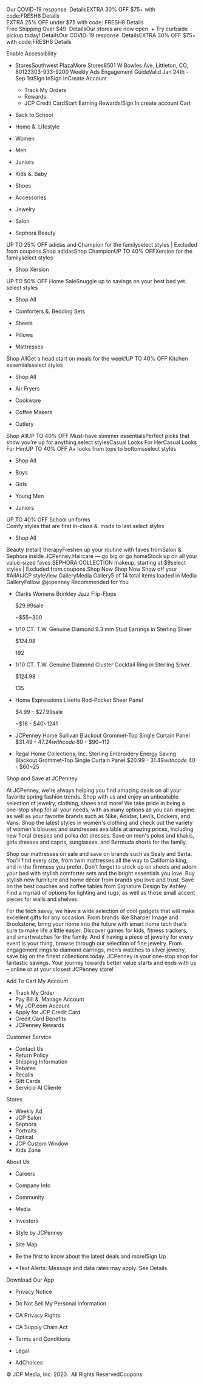 Our COVID-19 response  DetailsEXTRA 30% OFF $75+ with code:FRESH8 Details  
EXTRA 25% OFF under $75 with code: FRESH8 Details  
Free Shipping Over $49  DetailsOur stores are now open  + Try curbside pickup today! DetailsOur COVID-19 response  DetailsEXTRA 30% OFF $75+ with code:FRESH8 Details  

Enable Accessibility

*   StoresSouthwest PlazaMore Stores8501 W Bowles Ave, Littleton, CO, 80123303-933-9200 Weekly Ads Engagement GuideValid Jan 24th - Sep 1stSign InSign InCreate Account
    *   Track My Orders
    *   Rewards
    *   JCP Credit CardStart Earning Rewards!Sign In create account Cart

*   Back to School
*   Home &. Lifestyle
*   Women
*   Men
*   Juniors
*   Kids &. Baby
*   Shoes
*   Accessories
*   Jewelry
*   Salon
*   Sephora Beauty

UP TO 25% OFF adidas and Champion for the familyselect styles | Excluded from coupons.Shop adidasShop ChampionUP TO 40% OFFXersion for the familyselect styles

*   Shop Xersion

UP TO 50% OFF Home SaleSnuggle up to savings on your best bed yet.  
select styles  

*   Shop All

*   Comforters &. Bedding Sets
    
*   Sheets
    
*   Pillows
    
*   Mattresses
    

Shop AllGet a head start on meals for the week!UP TO 40% OFF Kitchen essentialsselect styles

*   Shop All

*   Air Fryers
    
*   Cookware
    
*   Coffee Makers
    
*   Cutlery
    

Shop AllUP TO 40% OFF Must-have summer essentialsPerfect picks that show you’re up for anything.select stylesCasual Looks For HerCasual Looks For HimUP TO 40% OFF A+ looks from tops to bottomsselect styles

*   Shop All

*   Boys
    
*   Girls
    
*   Young Men
    
*   Juniors
    

UP TO 40% OFF School uniforms  
Comfy styles that are first in-class &. made to last.select styles

*   Shop All

Beauty (retail) therapyFreshen up your routine with faves fromSalon &. Sephora inside JCPenney.Haircare — go big or go homeStock up on all your value-sized faves.SEPHORA COLLECTION makeup, starting at $9select styles | Excluded from coupons.Shop Now Shop Now Show off your #AllAtJCP styleView GalleryMedia Gallery5 of 14 total items loaded in Media GalleryFollow @jcpenney Recommended for You

*   Clarks Womens Brinkley Jazz Flip-Flops
    
    $29.99sale
    
    ~$55~300
*   1/10 CT. T.W. Genuine Diamond 9.3 mm Stud Earrings in Sterling Silver
    
    $124.98
    
    192
*   1/10 CT. T.W. Genuine Diamond Cluster Cocktail Ring in Sterling Silver
    
    $124.98
    
    135
*   Home Expressions Lisette Rod-Pocket Sheer Panel
    
    $4.99 - $27.99sale
    
    ~$16 - $40~1241
*   JCPenney Home Sullivan Blackout Grommet-Top Single Curtain Panel $31.49 - $47.24with code~$60 - $90~112
*   Regal Home Collections, Inc. Sterling Embroidery Energy Saving Blackout Grommet-Top Single Curtain Panel $20.99 - $31.49with code~$40 - $60~25

Shop and Save at JCPenney

At JCPenney, we're always helping you find amazing deals on all your favorite spring fashion trends. Shop with us and enjoy an unbeatable selection of jewelry, clothing, shoes and more! We take pride in being a one-stop shop for all your needs, with as many options as you can imagine as well as your favorite brands such as Nike, Adidas, Levi’s, Dockers, and Vans. Shop the latest styles in women's clothing and check out the variety of women's blouses and sundresses available at amazing prices, including new floral dresses and polka dot dresses. Save on men's polos and khakis, girls dresses and capris, sunglasses, and Bermuda shorts for the family.

  

Shop our mattresses on sale and save on brands such as Sealy and Serta. You’ll find every size, from twin mattresses all the way to California king, and in the firmness you prefer. Don’t forget to stock up on sheets and adorn your bed with stylish comforter sets and the bright essentials you love. Buy stylish new furniture and home décor from brands you love and trust. Save on the best couches and coffee tables from Signature Design by Ashley. Find a myriad of options for lighting and rugs, as well as those small accent pieces for walls and shelves.

  

For the tech savvy, we have a wide selection of cool gadgets that will make excellent gifts for any occasion. From brands like Sharper Image and Brookstone, bring your home into the future with smart home tech that’s sure to make life a little easier. Discover games for kids, fitness trackers, and smartwatches for the family. And if having a piece of jewelry for every event is your thing, browse through our selection of fine jewelry. From engagement rings to diamond earrings, men’s watches to silver jewelry, save big on the finest collections today. JCPenney is your one-stop shop for fantastic savings. Your journey towards better value starts and ends with us – online or at your closest JCPenney store!

  
  
Add To Cart My Account

*   Track My Order
*   Pay Bill &. Manage Account
*   My JCP.com Account
*   Apply for JCP Credit Card
*   Credit Card Benefits
*   JCPenney Rewards

Customer Service

*   Contact Us
*   Return Policy
*   Shipping Information
*   Rebates
*   Recalls
*   Gift Cards
*   Servicio Al Cliente

Stores

*   Weekly Ad
*   JCP Salon
*   Sephora
*   Portraits
*   Optical
*   JCP Custom Window
*   Kids Zone

About Us

*   Careers
*   Company Info
*   Community
*   Media
*   Investors
*   Style by JCPenney
*   Site Map

*   Be the first to know about the latest deals and more!Sign Up
*   \*Text Alerts: Message and data rates may apply. See Details.

Download Our App

*   Privacy Notice
*   Do Not Sell My Personal Information
*   CA Privacy Rights
*   CA Supply Chain Act

*   Terms and Conditions
*   Legal
*   AdChoices

© JCP Media, Inc. 2020.  All Rights ReservedCoupons
